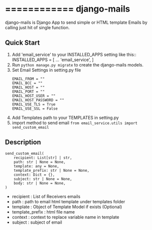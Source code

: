 ============
django-mails
============
django-mails is Django App to send simple or HTML template Emails by calling just hit of single function.

Quick Start
-----------
1. Add 'email_service' to your INSTALLED_APPS setting like this::
    INSTALLED_APPS = [
        ...
        'email_service',
    ]
2. Run ``python manage.py migrate`` to create the django-mails models.
3. Set Email Settings in setting.py file
    ```
    EMAIL_FROM = ""
    EMAIL_BCC = ""
    EMAIL_HOST = ""
    EMAIL_PORT = ""
    EMAIL_HOST_USER = ""
    EMAIL_HOST_PASSWORD = ""
    EMAIL_USE_TLS = True
    EMAIL_USE_SSL = False
    ```
4. Add Templates path to your TEMPLATES in setting.py
5. import method to send email ``from email_service.utils import send_custom_email``

Description
-----------
```
send_custom_email(
    recipient: List[str] | str,
    path: str | None = None,
    template: any = None,
    template_prefix: str | None = None,
    context: Dict = {},
    subject: str | None = None,
    body: str | None = None,
)
```
* recipient : List of Receivers emails
* path : path to email html template under templates folder
* template : Object of Template Model if exists (Optional)
* template_prefix : html file name
* context : context to replace variable name in template
* subject : subject of email

